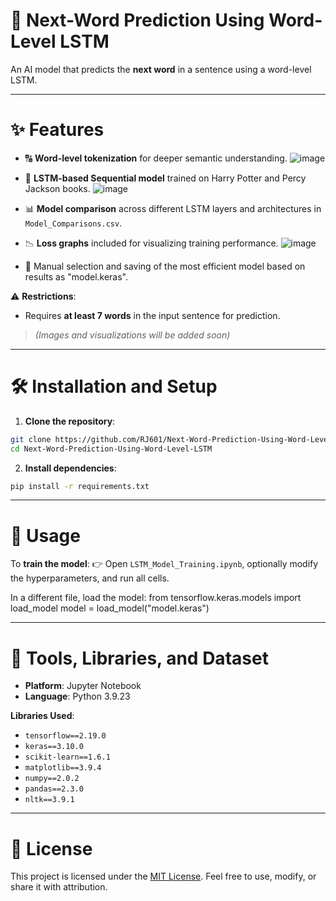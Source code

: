 # 📜 Next-Word Prediction Using Word-Level LSTM

An AI model that predicts the **next word** in a sentence using a word-level LSTM.

---

# ✨ Features

* 🔠 **Word-level tokenization** for deeper semantic understanding.
  ![image](https://github.com/user-attachments/assets/31224c58-d7b2-4917-8f65-91e6ed400676)

* 🤖 **LSTM-based Sequential model** trained on Harry Potter and Percy Jackson books.
  ![image](https://github.com/user-attachments/assets/71a9ef98-2df3-4e87-bf41-b378e4648a34)

* 📊 **Model comparison** across different LSTM layers and architectures in `Model_Comparisons.csv`.
  
* 📉 **Loss graphs** included for visualizing training performance.
  ![image](https://github.com/user-attachments/assets/1e218046-db1d-49f0-afda-acdeda50d580)

* 💾 Manual selection and saving of the most efficient model based on results as "model.keras".

⚠️ **Restrictions**:

* Requires **at least 7 words** in the input sentence for prediction.

> *(Images and visualizations will be added soon)*

---

# 🛠 Installation and Setup

1. **Clone the repository**:

```bash
git clone https://github.com/RJ601/Next-Word-Prediction-Using-Word-Level-LSTM.git
cd Next-Word-Prediction-Using-Word-Level-LSTM
```

2. **Install dependencies**:

```bash
pip install -r requirements.txt
```

---

# 🚀 Usage

To **train the model**:
👉 Open `LSTM_Model_Training.ipynb`, optionally modify the hyperparameters, and run all cells.

In a different file, load the model:
from tensorflow.keras.models import load_model
model = load_model("model.keras")

---

# 🔧 Tools, Libraries, and Dataset

* **Platform**: Jupyter Notebook
* **Language**: Python 3.9.23

**Libraries Used**:

* `tensorflow==2.19.0`
* `keras==3.10.0`
* `scikit-learn==1.6.1`
* `matplotlib==3.9.4`
* `numpy==2.0.2`
* `pandas==2.3.0`
* `nltk==3.9.1`

---

# 📝 License

This project is licensed under the [MIT License](LICENSE). Feel free to use, modify, or share it with attribution.
